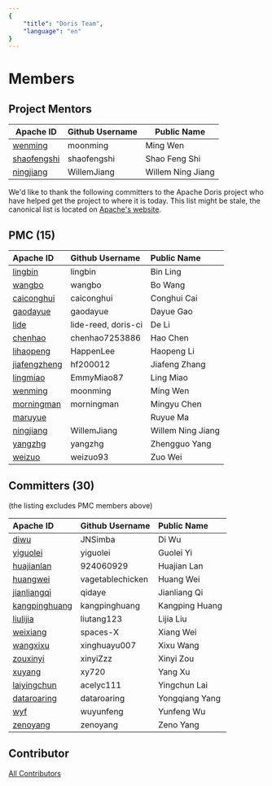 ```yaml
---
{
    "title": "Doris Team",
    "language": "en"
}
---
```


<!-- 
Licensed to the Apache Software Foundation (ASF) under one
or more contributor license agreements.  See the NOTICE file
distributed with this work for additional information
regarding copyright ownership.  The ASF licenses this file
to you under the Apache License, Version 2.0 (the
"License"); you may not use this file except in compliance
with the License.  You may obtain a copy of the License at

  http://www.apache.org/licenses/LICENSE-2.0

Unless required by applicable law or agreed to in writing,
software distributed under the License is distributed on an
"AS IS" BASIS, WITHOUT WARRANTIES OR CONDITIONS OF ANY
KIND, either express or implied.  See the License for the
specific language governing permissions and limitations
under the License.
-->

# Members

## Project Mentors


| Apache ID                                                    | Github Username | Public Name       |
| ------------------------------------------------------------ | --------------- | ----------------- |
| [wenming](https://people.apache.org/committer-index.html#wenming) | moonming        | Ming Wen          |
| [shaofengshi](https://people.apache.org/committer-index.html#shaofengshi) | shaofengshi     | Shao Feng Shi     |
| [ningjiang](https://people.apache.org/committer-index.html#ningjiang) | WillemJiang     | Willem Ning Jiang |

We'd like to thank the following committers to the Apache Doris project who have helped get the project to where it is today. This list might be stale, the canonical list is located on [Apache's website](https://people.apache.org/committers-by-project.html#doris).

## PMC (15)

| Apache ID                                                    | Github Username     | Public Name   |
| :----------------------------------------------------------- | :------------------ | :------------ |
| [lingbin](https://people.apache.org/committer-index.html#lingbin) | lingbin             | Bin Ling      |
| [wangbo](https://people.apache.org/committer-index.html#wangbo) | wangbo              | Bo Wang       |
| [caiconghui](https://people.apache.org/committer-index.html#caiconghui) | caiconghui          | Conghui Cai   |
| [gaodayue](https://people.apache.org/committer-index.html#gaodayue) | gaodayue            | Dayue Gao     |
| [lide](https://people.apache.org/committer-index.html#lide)  | lide-reed, doris-ci | De Li         |
| [chenhao](https://people.apache.org/committer-index.html#chenhao) | chenhao7253886      | Hao Chen      |
| [lihaopeng](https://people.apache.org/committer-index.html#lihaopeng) | HappenLee           | Haopeng Li    |
| [jiafengzheng](https://people.apache.org/committer-index.html#jiafengzheng) | hf200012            | Jiafeng Zhang |
| [lingmiao](https://people.apache.org/committer-index.html#lingmiao) | EmmyMiao87          | Ling Miao     |
| [wenming](https://people.apache.org/committer-index.html#wenming) | moonming        | Ming Wen          |
| [morningman](https://people.apache.org/committer-index.html#morningman) | morningman          | Mingyu Chen   |
| [maruyue](https://people.apache.org/committer-index.html#maruyue) |                     | Ruyue Ma      |
| [ningjiang](https://people.apache.org/committer-index.html#ningjiang) | WillemJiang     | Willem Ning Jiang |
| [yangzhg](https://people.apache.org/committer-index.html#yangzhg) | yangzhg             | Zhengguo Yang |
| [weizuo](https://people.apache.org/committer-index.html#weizuo) | weizuo93            | Zuo Wei       |

## Committers (30)

(the listing excludes PMC members above)

| Apache ID                                                    | Github Username  | Public Name    |
| :----------------------------------------------------------- | :--------------- | :------------- |
| [diwu](https://people.apache.org/committer-index.html#diwu)  | JNSimba          | Di Wu          |
| [yiguolei](https://people.apache.org/committer-index.html#yiguolei) | yiguolei         | Guolei Yi      |
| [huajianlan](https://people.apache.org/committer-index.html#huajianlan) | 924060929        | Huajian Lan    |
| [huangwei](https://people.apache.org/committer-index.html#huangwei) | vagetablechicken | Huang Wei      |
| [jianliangqi](https://people.apache.org/committer-index.html#jianliangqi) | qidaye           | Jianliang Qi   |
| [kangpinghuang](https://people.apache.org/committer-index.html#kangpinghuang) | kangpinghuang    | Kangping Huang |
| [liulijia](https://people.apache.org/committer-index.html#liulijia) | liutang123       | Lijia Liu      |
| [weixiang](https://people.apache.org/committer-index.html#weixiang) | spaces-X     | Xiang Wei      |
| [wangxixu](https://people.apache.org/committer-index.html#wangxixu) | xinghuayu007     | Xixu Wang      |
| [zouxinyi](https://people.apache.org/committer-index.html#zouxinyi) | xinyiZzz     | Xinyi Zou      |
| [xuyang](https://people.apache.org/committer-index.html#xuyang) | xy720            | Yang Xu        |
| [laiyingchun](https://people.apache.org/committer-index.html#laiyingchun) | acelyc111        | Yingchun Lai   |
| [dataroaring](https://people.apache.org/committer-index.html#dataroring) | dataroaring        | Yongqiang Yang   |
| [wyf](https://people.apache.org/committer-index.html#wyf)    | wuyunfeng        | Yunfeng Wu     |
| [zenoyang](https://people.apache.org/committer-index.html#zenoyang) | zenoyang     | Zeno Yang      |


## Contributor

[All Contributors](https://github.com/apache/doris/graphs/contributors)
